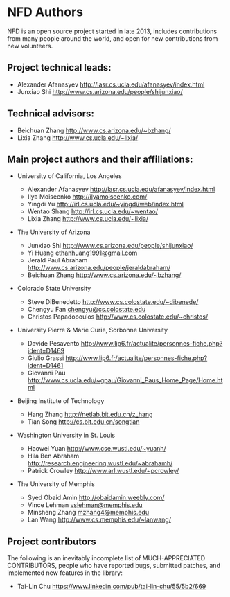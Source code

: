 NFD Authors
===========

NFD is an open source project started in late 2013, includes contributions
from many people around the world, and open for new contributions from new
volunteers.


## Project technical leads:

* Alexander Afanasyev <http://lasr.cs.ucla.edu/afanasyev/index.html>
* Junxiao Shi         <http://www.cs.arizona.edu/people/shijunxiao/>


## Technical advisors:

* Beichuan Zhang      <http://www.cs.arizona.edu/~bzhang/>
* Lixia Zhang         <http://www.cs.ucla.edu/~lixia/>


## Main project authors and their affiliations:

* University of California, Los Angeles

    * Alexander Afanasyev <http://lasr.cs.ucla.edu/afanasyev/index.html>
    * Ilya Moiseenko      <http://ilyamoiseenko.com/>
    * Yingdi Yu           <http://irl.cs.ucla.edu/~yingdi/web/index.html>
    * Wentao Shang        <http://irl.cs.ucla.edu/~wentao/>
    * Lixia Zhang         <http://www.cs.ucla.edu/~lixia/>

* The University of Arizona

    * Junxiao Shi         <http://www.cs.arizona.edu/people/shijunxiao/>
    * Yi Huang            <ethanhuang1991@gmail.com>
    * Jerald Paul Abraham <http://www.cs.arizona.edu/people/jeraldabraham/>
    * Beichuan Zhang      <http://www.cs.arizona.edu/~bzhang/>

* Colorado State University

    * Steve DiBenedetto     <http://www.cs.colostate.edu/~dibenede/>
    * Chengyu Fan           <chengyu@cs.colostate.edu>
    * Christos Papadopoulos <http://www.cs.colostate.edu/~christos/>

* University Pierre & Marie Curie, Sorbonne University

    * Davide Pesavento    <http://www.lip6.fr/actualite/personnes-fiche.php?ident=D1469>
    * Giulio Grassi       <http://www.lip6.fr/actualite/personnes-fiche.php?ident=D1461>
    * Giovanni Pau        <http://www.cs.ucla.edu/~gpau/Giovanni_Paus_Home_Page/Home.html>

* Beijing Institute of Technology

    * Hang Zhang          <http://netlab.bit.edu.cn/z_hang>
    * Tian Song           <http://cs.bit.edu.cn/songtian>

* Washington University in St. Louis

    * Haowei Yuan         <http://www.cse.wustl.edu/~yuanh/>
    * Hila Ben Abraham    <http://research.engineering.wustl.edu/~abrahamh/>
    * Patrick Crowley     <http://www.arl.wustl.edu/~pcrowley/>

* The University of Memphis

    * Syed Obaid Amin     <http://obaidamin.weebly.com/>
    * Vince Lehman        <vslehman@memphis.edu>
    * Minsheng Zhang      <mzhang4@memphis.edu>
    * Lan Wang            <http://www.cs.memphis.edu/~lanwang/>

## Project contributors

The following is an inevitably incomplete list of MUCH-APPRECIATED CONTRIBUTORS,
people who have reported bugs, submitted patches, and implemented new features
in the library:

* Tai-Lin Chu             <https://www.linkedin.com/pub/tai-lin-chu/55/5b2/669>
